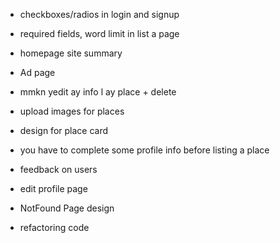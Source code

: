 - checkboxes/radios in login and signup

- required fields, word limit in list a page

- homepage site summary

- Ad page

- mmkn yedit ay info l ay place + delete

- upload images for places

- design for place card
 
- you have to complete some profile info before listing a place

- feedback on users

- edit profile page

- NotFound Page design

- refactoring code
